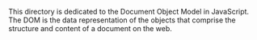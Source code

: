 This directory is dedicated to the Document Object Model in JavaScript. The DOM is the data representation of the objects that comprise the structure and content of a document on the web. 